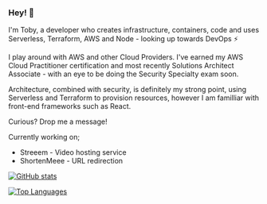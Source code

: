 ### Hey! 👋

I'm Toby, a developer who creates infrastructure, containers, code and uses Serverless, Terraform, AWS and Node - looking up towards DevOps ⚡

I play around with AWS and other Cloud Providers. I've earned my AWS Cloud Practitioner certification and most recently Solutions Architect Associate - with an eye to be doing the Security Specialty exam soon.

Architecture, combined with security, is definitely my strong point, using Serverless and Terraform to provision resources, however I am familliar with front-end frameworks such as React.

Curious? Drop me a message!

Currently working on;
- Streeem - Video hosting service
- ShortenMeee - URL redirection

[![GitHub stats](https://github-readme-stats.vercel.app/api?username=toobiii)](https://github.com/anuraghazra/github-readme-stats)

[![Top Languages](https://github-readme-stats.vercel.app/api/top-langs/?username=toobiii)](https://github.com/anuraghazra/github-readme-stats)
